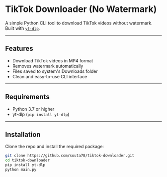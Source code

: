 # TikTok Downloader (No Watermark)

A simple Python CLI tool to download TikTok videos without watermark.  
Built with [`yt-dlp`](https://github.com/yt-dlp/yt-dlp).

---

## Features

- Download TikTok videos in MP4 format
- Removes watermark automatically
- Files saved to system's Downloads folder
- Clean and easy-to-use CLI interface

---

## Requirements

- Python 3.7 or higher
- yt-dlp (`pip install yt-dlp`)

---

## Installation

Clone the repo and install the required package:

```bash
git clone https://github.com/souta78/tiktok-downloader.git
cd tiktok-downloader
pip install yt-dlp
python main.py
